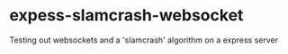 # expess-slamcrash-websocket
Testing out websockets and a 'slamcrash' algorithm on a express server
